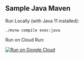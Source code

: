 Sample Java Maven
-----------------

Run Locally (with Java 11 installed):
```
./mvnw compile exec:java
```

Run on Cloud Run:

[![Run on Google Cloud](https://deploy.cloud.run/button.svg)](https://deploy.cloud.run)
